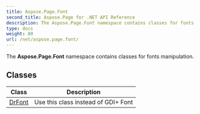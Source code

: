 ```yaml
---
title: Aspose.Page.Font
second_title: Aspose.Page for .NET API Reference
description: The Aspose.Page.Font namespace contains classes for fonts manipulation
type: docs
weight: 80
url: /net/aspose.page.font/
---
```

The **Aspose.Page.Font** namespace contains classes for fonts manipulation.

## Classes

| Class | Description |
| --- | --- |
| [DrFont](./drfont/) | Use this class instead of GDI+ Font |



